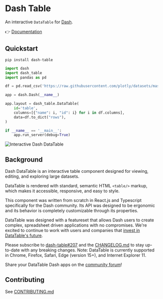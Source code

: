 # Dash Table

An interactive `DataTable` for [Dash](https://dash.plotly.com/).

:point_right: [Documentation](https://dash.plotly.com/datatable)

## Quickstart

```
pip install dash-table
```

```python
import dash
import dash_table
import pandas as pd

df = pd.read_csv('https://raw.githubusercontent.com/plotly/datasets/master/solar.csv')

app = dash.Dash(__name__)

app.layout = dash_table.DataTable(
    id='table',
    columns=[{"name": i, "id": i} for i in df.columns],
    data=df.to_dict("rows"),
)

if __name__ == '__main__':
    app.run_server(debug=True)
```

![Interactive Dash DataTable](https://user-images.githubusercontent.com/1280389/47935912-67187080-deb2-11e8-8936-34b0c99b518f.png)

## Background

Dash DataTable is an interactive table component designed for viewing, editing, and exploring large datasets.

DataTable is rendered with standard, semantic HTML `<table/>` markup, which makes it accessible, responsive, and easy to style.

This component was written from scratch in React.js and Typescript specifically for the Dash community. Its API was designed to be ergonomic and its behavior is completely customizable through its properties.

DataTable was designed with a featureset that allows Dash users to create complex, spreadsheet driven applications with no compromises. We're excited to continue to work with users and companies that [invest in DataTable's future](https://plotly.com/products/consulting-and-oem/).

Please subscribe to [dash-table#207](https://github.com/plotly/dash-table/issues/207) and the [CHANGELOG.md](https://github.com/plotly/dash-table/blob/master/CHANGELOG.md) to stay up-to-date with any breaking changes. Note: DataTable is currently supported in Chrome, Firefox, Safari, Edge (version 15+), and Internet Explorer 11. 

Share your DataTable Dash apps on the [community forum](https://community.plotly.com/t/show-and-tell-community-thread/7554)!

## Contributing

See [CONTRIBUTING.md](https://github.com/plotly/dash-table/blob/master/CONTRIBUTING.md)
